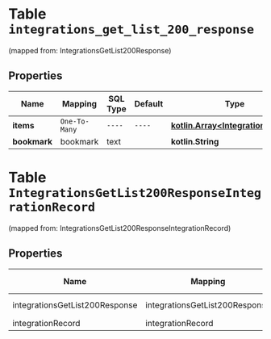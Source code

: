 
# Table `integrations_get_list_200_response`
(mapped from: IntegrationsGetList200Response)

## Properties
Name | Mapping | SQL Type | Default | Type | Description | Notes
---- | ------- | -------- | ------- | ---- | ----------- | -----
**items** | `One-To-Many` | `----` | `----`  | [**kotlin.Array&lt;IntegrationRecord&gt;**](IntegrationRecord.md) |  | 
**bookmark** | bookmark | text |  | **kotlin.String** |  |  [optional]


# **Table `IntegrationsGetList200ResponseIntegrationRecord`**
(mapped from: IntegrationsGetList200ResponseIntegrationRecord)

## Properties
Name | Mapping | SQL Type | Default | Type | Description | Notes
---- | ------- | -------- | ------- | ---- | ----------- | -----
integrationsGetList200Response | integrationsGetList200Response | long | | kotlin.Long | Primary Key | *one*
integrationRecord | integrationRecord | long | | kotlin.Long | Foreign Key | *many*





